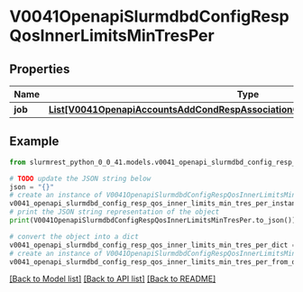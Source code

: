 # V0041OpenapiSlurmdbdConfigRespQosInnerLimitsMinTresPer


## Properties

Name | Type | Description | Notes
------------ | ------------- | ------------- | -------------
**job** | [**List[V0041OpenapiAccountsAddCondRespAssociationConditionAssociationGrptresInner]**](V0041OpenapiAccountsAddCondRespAssociationConditionAssociationGrptresInner.md) | MinTRES | [optional] 

## Example

```python
from slurmrest_python_0_0_41.models.v0041_openapi_slurmdbd_config_resp_qos_inner_limits_min_tres_per import V0041OpenapiSlurmdbdConfigRespQosInnerLimitsMinTresPer

# TODO update the JSON string below
json = "{}"
# create an instance of V0041OpenapiSlurmdbdConfigRespQosInnerLimitsMinTresPer from a JSON string
v0041_openapi_slurmdbd_config_resp_qos_inner_limits_min_tres_per_instance = V0041OpenapiSlurmdbdConfigRespQosInnerLimitsMinTresPer.from_json(json)
# print the JSON string representation of the object
print(V0041OpenapiSlurmdbdConfigRespQosInnerLimitsMinTresPer.to_json())

# convert the object into a dict
v0041_openapi_slurmdbd_config_resp_qos_inner_limits_min_tres_per_dict = v0041_openapi_slurmdbd_config_resp_qos_inner_limits_min_tres_per_instance.to_dict()
# create an instance of V0041OpenapiSlurmdbdConfigRespQosInnerLimitsMinTresPer from a dict
v0041_openapi_slurmdbd_config_resp_qos_inner_limits_min_tres_per_from_dict = V0041OpenapiSlurmdbdConfigRespQosInnerLimitsMinTresPer.from_dict(v0041_openapi_slurmdbd_config_resp_qos_inner_limits_min_tres_per_dict)
```
[[Back to Model list]](../README.md#documentation-for-models) [[Back to API list]](../README.md#documentation-for-api-endpoints) [[Back to README]](../README.md)



